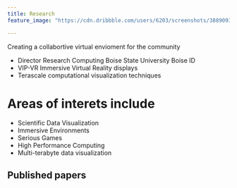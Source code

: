 ```yaml
---
title: Research
feature_image: "https://cdn.dribbble.com/users/6203/screenshots/3889093/gp_air_2017-10-20_at_4.18.58_am.png"

---
```


Creating a collabortive virtual envioment for the community

 * Director Research Computing Boise State University Boise ID
 * VIP-VR Immersive Virtual Reality displays
 * Terascale computational visualization techniques



# Areas of interets include 

* Scientific Data Visualization
* Immersive Environments
* Serious Games
* High Performance Computing
* Multi-terabyte data visualization

## Published papers 

